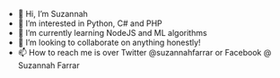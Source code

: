 - 👋 Hi, I’m Suzannah
- 👀 I’m interested in Python, C# and PHP
- 🌱 I’m currently learning NodeJS and ML algorithms
- 💞️ I’m looking to collaborate on anything honestly!
- 📫 How to reach me is over Twitter @suzannahfarrar or Facebook @ Suzannah Farrar
